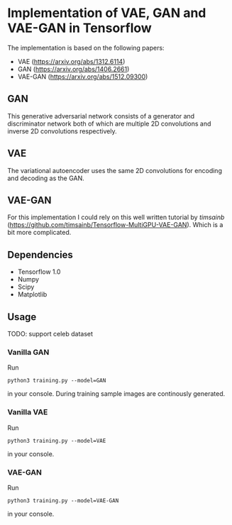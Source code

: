 # Implementation of VAE, GAN and VAE-GAN in Tensorflow

The implementation is based on the following papers:
* VAE (https://arxiv.org/abs/1312.6114)
* GAN (https://arxiv.org/abs/1406.2661)
* VAE-GAN (https://arxiv.org/abs/1512.09300)

## GAN

This generative adversarial network consists of a generator and discriminator network both of which are multiple 2D convolutions and inverse 2D convolutions respectively.

## VAE

The variational autoencoder uses the same 2D convolutions for encoding and decoding as the GAN.

## VAE-GAN

For this implementation I could rely on this well written tutorial by *timsainb* (https://github.com/timsainb/Tensorflow-MultiGPU-VAE-GAN).
Which is a bit more complicated.

## Dependencies

* Tensorflow 1.0
* Numpy
* Scipy
* Matplotlib

## Usage

TODO: support celeb dataset

### Vanilla GAN
Run
```
python3 training.py --model=GAN
```
in your console.
During training sample images are continously generated.

### Vanilla VAE
Run
```
python3 training.py --model=VAE
```
in your console.

### VAE-GAN
Run
```
python3 training.py --model=VAE-GAN
```
in your console.

